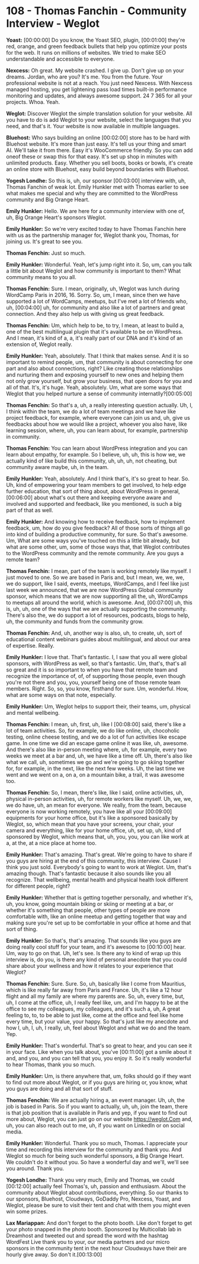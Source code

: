 # 108 - Thomas Fanchin - Community Interview - Weglot

**Yoast:** [00:00:00] Do you know, the Yoast SEO, plugin, [00:01:00] they're red, orange, and green feedback bullets that help you optimize your posts for the web. It runs on millions of websites. We tried to make SEO understandable and accessible to everyone. 

**Nexcess:** Oh great. My website crashed. I give up. Don't give up on your dreams. Jordan, who are you? It's me. You from the future. Your professional website is not at a reach. You just need Nexcess. With Nexcess managed hosting, you get lightening pass load times built-in performance monitoring and updates, and always awesome support. 24 7 365 for all your projects. Whoa. Yeah.

**Weglot:** Discover Weglot the simple translation solution for your website. All you have to do is add Weglot to your website, select the languages that you need, and that's it. Your website is now available in multiple languages. 

**Bluehost:** Who says building an online [00:02:00] store has to be hard with Bluehost website. It's more than just easy. It's tell us your thing and smart AI. We'll take it from there. Easy it's WooCommerce friendly. So you can add oneof these or swap this for that easy. It's set up shop in minutes with unlimited products. Easy. Whether you sell boots, books or bowls, it's create an online store with Bluehost, easy build beyond boundaries with Bluehost.

**Yogesh Londhe:** So this is, uh, our sponsor [00:03:00] interview with, uh, Thomas Fanchin of weak lot. Emily Hunkler met with Thomas earlier to see what makes me special and why they are committed to the WordPress community and Big Orange Heart. 

**Emily Hunkler:** Hello. We are here for a community interview with one of, uh, Big Orange Heart's sponsors Weglot.

**Emily Hunkler:** So we're very excited today to have Thomas Fanchin here with us as the partnership manager for, Weglot thank you, Thomas, for joining us. It's great to see you. 

**Thomas Fenchin:** Just so much. 

**Emily Hunkler:** Wonderful. Yeah, let's jump right into it. So, um, can you talk a little bit about Weglot and how community is important to them? What community means to you all.

**Thomas Fenchin:** Sure. I mean, originally, uh, Weglot was lunch during WordCamp Paris in 2016, 16. Sorry. So, um, I mean, since then we have supported a lot of WordCamps, meetups, but I've met a lot of friends who, uh, [00:04:00] uh, for community and also like a lot of partners and great connection. And they also help us with giving us great feedback.

**Thomas Fenchin:** Um, which help to be, to try, I mean, at least to build a, one of the best multilingual plugin that it's available to be on WordPress. And I mean, it's kind of a, a, it's really part of our DNA and it's kind of an extension of, Weglot really. 

**Emily Hunkler:** Yeah, absolutely. That I think that makes sense. And it is so important to remind people, um, that community is about connecting for one part and also about connections, right? Like creating those relationships and nurturing them and exposing yourself to new ones and helping them not only grow yourself, but grow your business, that open doors for you and all of that. It's, it's huge. Yeah, absolutely. Um, what are some ways that Weglot that you helped nurture a sense of community internatlly?[00:05:00] 

**Thomas Fenchin:** So that's a, uh, a really interesting question actually. Uh, I, I think within the team, we do a lot of team meetings and we have like project feedback, for example, where everyone can join us and, uh, give us feedbacks about how we would like a project, whoever you also have, like learning session, where, uh, you can learn about, for example, partnership in community.

**Thomas Fenchin:** You can learn about WordPress integration and you can learn about empathy, for example. So I believe, uh, uh, this is how we, we actually kind of like build this community, uh, uh, uh, not cheating, but community aware maybe, uh, in the team. 

**Emily Hunkler:** Yeah, absolutely. And I think that's, it's so great to hear. So. Uh, kind of empowering your team members to get involved, to help edge further education, that sort of thing about, about WordPress in general, [00:06:00] about what's out there and keeping everyone aware and involved and supported and feedback, like you mentioned, is such a big part of that as well.

**Emily Hunkler:** And knowing how to receive feedback, how to implement feedback, um, how do you give feedback? All of those sorts of things all go into kind of building a productive community, for sure. So that's awesome. Um, What are some ways you've touched on this a little bit already, but what are some other, um, some of those ways that, that Weglot contributes to the WordPress community and the remote community. Are you guys a remote team? 

**Thomas Fenchin:** I mean, part of the team is working remotely like myself. I just moved to one. So we are based in Paris and, but I mean, we, we, we, we do support, like I said, events, meetups, WordCamps, and I feel like just last week we announced, that we are now WordPress Global community sponsor, which means that we are now supporting all the, uh, WordCamps to meetups all around the world, which is awesome. And, [00:07:00] uh, this is, uh, uh, one of the ways that we are actually supporting the community. There's also the, we do support a lot of resources, podcasts, blogs to help, uh, the community and funds from the community grow.

**Thomas Fenchin:** And, uh, another way is also, uh, to create, uh, sort of educational content webinars guides about multilingual, and about our area of expertise. Really. 

**Emily Hunkler:** I love that. That's fantastic. I, I saw that you all were global sponsors, with WordPress as well, so that's fantastic. Um, that's, that's all so great and it is so important to when you have that remote team and recognize the importance of, of, of supporting those people, even though you're not there and you, you, yourself being one of those remote team members. Right. So, so, you know, firsthand for sure. Um, wonderful. How, what are some ways on that note, especially.

**Emily Hunkler:** Um, Weglot helps to support their, their teams, um, physical and mental wellbeing. 

**Thomas Fenchin:** I mean, uh, first, uh, like I [00:08:00] said, there's like a lot of team activities. So, for example, we do like online, uh, chocoholic testing, online cheese testing, and we do a lot of fun activities like escape game. In one time we did an escape game online it was like, uh, awesome. And there's also like in-person meeting where, uh, for example, every two weeks we meet at a bar and, uh, we have like a time off. Uh, there's also like what we call, uh, sometimes we go and we're going to go skiing together for, for example, in the next, like the next few weeks. Uh, the last time we went and we went on a, on a, on a mountain bike, a trail, it was awesome too.

**Thomas Fenchin:** So, I mean, there's like, like I said, online activities, uh, physical in-person activities, uh, for remote workers like myself. Uh, we, we, we do have, uh, an mean for everyone. We really, from the team, because everyone is now working remotely, you have like all your [00:09:00] equipments for your home office, but it's like a sponsored basically by Weglot, so, which mean that you have your screens, your chair, your camera and everything, like for your home office, uh, set up, uh, kind of sponsored by Weglot, which means that, uh, you, you, you can like work at a, at the, at a nice place at home too.

**Emily Hunkler:** That's amazing. That's great. We're going to have to share if you guys are hiring at the end of this community, this interview. Cause I think you just sold. Everybody's going to want to work at Weglot. Um, that's amazing though. That's fantastic because it also sounds like you all recognize. That wellbeing, mental health and physical health look different for different people, right?

**Emily Hunkler:** Whether that is getting together personally, and whether it's, uh, you know, going mountain biking or skiing or meeting at a bar, or whether it's something that people, other types of people are more comfortable with, like an online meetup and getting together that way and making sure you're set up to be comfortable in your office at home and that sort of thing.

**Emily Hunkler:** So that's, that's amazing. That sounds like you guys are doing really cool stuff for your team, and it's awesome to [00:10:00] hear. Um, way to go on that. Uh, let's see. Is there any to kind of wrap up this interview is, do you, is there any kind of personal anecdote that you could share about your wellness and how it relates to your experience that Weglot?

**Thomas Fenchin:** Sure. Sure. So, uh, basically like I come from Mauritius, which is like really far away from Paris and France. Uh, it's like a 12 hour flight and all my family are where my parents are. So, uh, every time, but, uh, I come at the office, uh, I really feel like, um, and I'm happy to be at the office to see my colleagues, my colleagues, and it's such a, uh, A great feeling to, to, to be able to just like, come at the office and feel like home every time, but your value, your happy. So that's just like my anecdote and how I, uh, I, uh, I really, uh, feel about Weglot and what we do and the team. Yep. 

**Emily Hunkler:** That's wonderful. That's so great to hear, and you can see it in your face. Like when you talk about, you've [00:11:00] got a smile about it and, and you, and you can tell that you, you enjoy it. So it's really wonderful to hear Thomas, thank you so much.

**Emily Hunkler:** Um, is there anywhere that, um, folks should go if they want to find out more about Weglot, or if you guys are hiring or, you know, what you guys are doing and all that sort of stuff. 

**Thomas Fenchin:** We are actually hiring a, an event manager. Uh, uh, the job is based in Paris. So if you want to actually, uh, uh, join the team, there is that job position that is available in Paris and yep, if you want to find out more about, Weglot, you can just go on our website https://weglot.Com and, uh, you can also reach out to me, uh, if you want on LinkedIn or on social media. 

**Emily Hunkler:** Wonderful. Thank you so much, Thomas. I appreciate your time and recording this interview for the community and thank you. And Weglot so much for being such wonderful sponsors, a Big Orange Heart. We couldn't do it without you. So have a wonderful day and we'll, we'll see you around. Thank you. 

**Yogesh Londhe:** Thank you very much, Emily and Thomas, we could [00:12:00] actually feel Thomas's, uh, passion and enthusiasm. About the community about Weglot about contributions, everything. So our thanks to our sponsors, Bluehost, Cloudways, GoDaddy Pro, Nexcess, Yoast, and Weglot, please be sure to visit their tent and chat with them you might even win some prizes. 

**Lax Mariappan:** And don't forget to the photo booth. Like don't forget to get your photo snapped in the photo booth. Sponsored by Multicollab lab in Dreamhost and tweeted out and spread the word with the hashtag WordFest Live thank you to your, our media partners and our micro sponsors in the community tent in the next hour Cloudways have their are hourly give away. So don't it.[00:13:00] 

